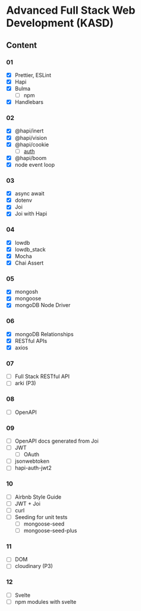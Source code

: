 # Advanced Full Stack Web Development (KASD)

## Content

### 01

- [x] Prettier, ESLint
- [x] Hapi
- [x] Bulma
  - [ ] npm
- [x] Handlebars

### 02

- [x] @hapi/inert
- [x] @hapi/vision
- [x] @hapi/cookie
  - [ ] [auth](https://hapi.dev/tutorials/auth)
- [x] @hapi/boom
- [x] node event loop

### 03

- [x] async await
- [x] dotenv
- [x] Joi
- [x] Joi with Hapi

### 04

- [x] lowdb
- [x] lowdb_stack
- [x] Mocha
- [x] Chai Assert

### 05

- [x] mongosh
- [x] mongoose
- [x] mongoDB Node Driver

### 06

- [x] mongoDB Relationships
- [x] RESTful APIs
- [x] axios

### 07

- [ ] Full Stack RESTful API
- [ ] arki (P3)

### 08

- [ ] OpenAPI

### 09

- [ ] OpenAPI docs generated from Joi
- [ ] JWT
  - [ ] OAuth
- [ ] jsonwebtoken
- [ ] hapi-auth-jwt2

### 10

- [ ] Airbnb Style Guide
- [ ] JWT + Joi
- [ ] curl
- [ ] Seeding for unit tests
  - [ ] mongoose-seed
  - [ ] mongoose-seed-plus

### 11

- [ ] DOM
- [ ] cloudinary (P3)

### 12

- [ ] Svelte
- [ ] npm modules with svelte